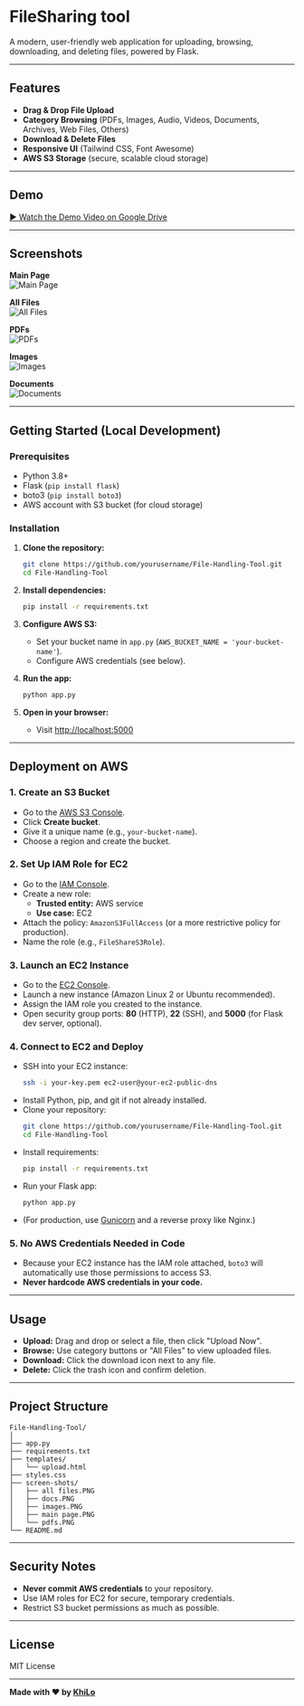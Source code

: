 # FileSharing tool

A modern, user-friendly web application for uploading, browsing, downloading, and deleting files, powered by Flask.

---

## Features

- **Drag & Drop File Upload**
- **Category Browsing** (PDFs, Images, Audio, Videos, Documents, Archives, Web Files, Others)
- **Download & Delete Files**
- **Responsive UI** (Tailwind CSS, Font Awesome)
- **AWS S3 Storage** (secure, scalable cloud storage)

---

## Demo

[▶️ Watch the Demo Video on Google Drive](https://drive.google.com/file/d/1enLu2fE_hrCS6RH1p5p4osS60gMrY_TZ/view?usp=drive_link)

---

## Screenshots

**Main Page**  
![Main Page](screen-shots/main%20page.PNG)

**All Files**  
![All Files](screen-shots/all%20files.PNG)

**PDFs**  
![PDFs](screen-shots/pdfs.PNG)

**Images**  
![Images](screen-shots/images.PNG)

**Documents**  
![Documents](screen-shots/docs.PNG)

---

## Getting Started (Local Development)

### Prerequisites

- Python 3.8+
- Flask (`pip install flask`)
- boto3 (`pip install boto3`)
- AWS account with S3 bucket (for cloud storage)

### Installation

1. **Clone the repository:**
    ```bash
    git clone https://github.com/yourusername/File-Handling-Tool.git
    cd File-Handling-Tool
    ```

2. **Install dependencies:**
    ```bash
    pip install -r requirements.txt
    ```

3. **Configure AWS S3:**
    - Set your bucket name in `app.py` (`AWS_BUCKET_NAME = 'your-bucket-name'`).
    - Configure AWS credentials (see below).

4. **Run the app:**
    ```bash
    python app.py
    ```

5. **Open in your browser:**
    - Visit [http://localhost:5000](http://localhost:5000)

---

## Deployment on AWS

### 1. **Create an S3 Bucket**
- Go to the [AWS S3 Console](https://s3.console.aws.amazon.com/s3/).
- Click **Create bucket**.
- Give it a unique name (e.g., `your-bucket-name`).
- Choose a region and create the bucket.

### 2. **Set Up IAM Role for EC2**
- Go to the [IAM Console](https://console.aws.amazon.com/iam/).
- Create a new role:
  - **Trusted entity:** AWS service
  - **Use case:** EC2
- Attach the policy: `AmazonS3FullAccess` (or a more restrictive policy for production).
- Name the role (e.g., `FileShareS3Role`).

### 3. **Launch an EC2 Instance**
- Go to the [EC2 Console](https://console.aws.amazon.com/ec2/).
- Launch a new instance (Amazon Linux 2 or Ubuntu recommended).
- Assign the IAM role you created to the instance.
- Open security group ports: **80** (HTTP), **22** (SSH), and **5000** (for Flask dev server, optional).

### 4. **Connect to EC2 and Deploy**
- SSH into your EC2 instance:
    ```bash
    ssh -i your-key.pem ec2-user@your-ec2-public-dns
    ```
- Install Python, pip, and git if not already installed.
- Clone your repository:
    ```bash
    git clone https://github.com/yourusername/File-Handling-Tool.git
    cd File-Handling-Tool
    ```
- Install requirements:
    ```bash
    pip install -r requirements.txt
    ```
- Run your Flask app:
    ```bash
    python app.py
    ```
- (For production, use [Gunicorn](https://gunicorn.org/) and a reverse proxy like Nginx.)

### 5. **No AWS Credentials Needed in Code**
- Because your EC2 instance has the IAM role attached, `boto3` will automatically use those permissions to access S3.
- **Never hardcode AWS credentials in your code.**

---

## Usage

- **Upload:** Drag and drop or select a file, then click "Upload Now".
- **Browse:** Use category buttons or "All Files" to view uploaded files.
- **Download:** Click the download icon next to any file.
- **Delete:** Click the trash icon and confirm deletion.

---

## Project Structure

```
File-Handling-Tool/
│
├── app.py
├── requirements.txt
├── templates/
│   └── upload.html
├── styles.css
├── screen-shots/
│   ├── all files.PNG
│   ├── docs.PNG
│   ├── images.PNG
│   ├── main page.PNG
│   └── pdfs.PNG
└── README.md
```

---

## Security Notes

- **Never commit AWS credentials** to your repository.
- Use IAM roles for EC2 for secure, temporary credentials.
- Restrict S3 bucket permissions as much as possible.

---

## License

MIT License

---

**Made with ❤️ by [KhiLo](https://github.com/khilo619)**
